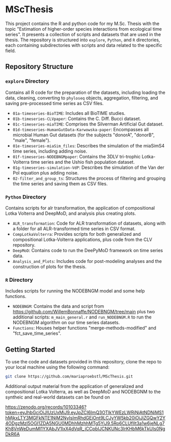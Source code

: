 
# MScThesis

<!-- badges: start -->
<!-- badges: end -->

This project contains the R and python code for my M.Sc. Thesis with the topic "Estimation of higher-order species interactions from ecological time series".
It presents a collection of scripts and datasets that are used in the thesis.
The repository is structured into `explore`, `Python`, and `R` directories, each containing subdirectories with scripts and data related to the specific field.


## Repository Structure

### `explore` Directory

Contains all R code for the preparation of the datasets, including loading the data, cleaning, converting to `phyloseq` objects, aggregation, filtering, and saving pre-processed time series as CSV files.

- `01a-timeseries-BioTIME`: Includes all BioTIME studies.
- `01b-timeseries-CLVpaper`: Contains the C. Diff. Bucci dataset.
- `01c-timeseries-miaTIME`: Comprises the Silverman Artificial Gut dataset.
- `01d-timeseries-HumanGutData-Karwowska-paper`: Encompasses all microbial Human Gut datasets (for the subjects "donorA", "donorB", "male", "female").
- `01e-timeseries-miaSim_files`: Describes the simulation of the miaSimS4 time series, including adding noise.
- `01f-timeseries-NODEBNGMpaper`: Contains the 3DLV tri-trophic Lotka-Volterra time series and the Ushio fish population dataset.
- `01g-timeseries-simulation-VdP`: Describes the simulation of the Van der Pol equation plus adding noise.
- `02-filter_and_group_ts`: Structures the process of filtering and grouping the time series and saving them as CSV files.

### `Python` Directory

Contains scripts for alr transformation, the application of compositional Lotka Volterra and DeepMoD, and analysis plus creating plots.

- `ALR_transformation`: Code for ALR transformation of datasets, along with a folder for all ALR-transformed time series in CSV format.
- `CompLotkaVolterra`: Provides scripts for both generalized and compositional Lotka-Volterra applications, plus code from the CLV repository.
- `DeepMoD`: Contains code to run the DeePyMoD framework on time series data.
- `Analysis_and_Plots`: Includes code for post-modeling analyses and the construction of plots for the thesis.

### `R` Directory

Includes scripts for running the NODEBNGM model and some help functions.

- `NODEBNGM`: Contains the data and script from https://github.com/WillemBonnaffe/NODEBNGM/tree/main plus two additional scripts: `m_main_general.r` and `run_NODEBNGM.R` to run the NODEBNGM algorithm on our time series datasets.
- `Functions`: Houses helper functions "merge-methods-modified" and "fct_save_time_series".


## Getting Started

To use the code and datasets provided in this repository, clone the repo to your local machine using the following command:

```bash
git clone https://github.com/mariaproebstl/MScThesis.git
```

Additional output material from the application of generalized and compositional Lotka Volterra, as well as DeepMoD and NODEBGNM to the syntheic and real-world datasets can be found on

https://zenodo.org/records/10103346?token=eyJhbGciOiJIUzUxMiJ9.eyJpZCI6ImQ3OTlkYWEzLWRjNjAtNDNiMS1hMjkxLTY3MGFkNTE1NjM2NyIsImRhdGEiOnt9LCJyYW5kb20iOiJiZGQwY2Y4ODgzMzI5OGI1ZDA5NGU0MDhhMzhhMTg5YiJ9.5Ro6CLUfIIt3a1w6jeNLg7Kh8VnWeDumMl1YXAbJV1lxX4dVqR_jCCpbIJCNKUNc3IrKHbM6kTkUIs0NgDkR6A